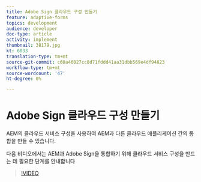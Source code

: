 ```yaml
---
title: Adobe Sign 클라우드 구성 만들기
feature: adaptive-forms
topics: development
audience: developer
doc-type: article
activity: implement
thumbnail: 38179.jpg
kt: 6033
translation-type: tm+mt
source-git-commit: c60a46027cc8d71fddd41aa31dbb569e4df94823
workflow-type: tm+mt
source-wordcount: '47'
ht-degree: 0%

---
```


# Adobe Sign 클라우드 구성 만들기

AEM의 클라우드 서비스 구성을 사용하여 AEM과 다른 클라우드 애플리케이션 간의 통합을 만들 수 있습니다.

다음 비디오에서는 AEM과 Adobe Sign을 통합하기 위해 클라우드 서비스 구성을 만드는 데 필요한 단계를 안내합니다

>[!VIDEO](https://video.tv.adobe.com/v/38179/?quality=9&learn=on)
